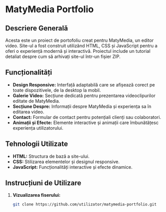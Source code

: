 # MatyMedia Portfolio

## Descriere Generală
Acesta este un proiect de portofoliu creat pentru MatyMedia, un editor video. Site-ul a fost construit utilizând HTML, CSS și JavaScript pentru a oferi o experiență modernă și interactivă. Proiectul include un tutorial detaliat despre cum să arhivați site-ul într-un fișier ZIP.

## Funcționalități

- **Design Responsive:** Interfață adaptabilă care se afișează corect pe toate dispozitivele, de la desktop la mobil.
- **Galerie Video:** Secțiune dedicată pentru prezentarea videoclipurilor editate de MatyMedia.
- **Secțiune Despre:** Informații despre MatyMedia și experiența sa în editarea video.
- **Contact:** Formular de contact pentru potențiali clienți sau colaboratori.
- **Animații și Efecte:** Elemente interactive și animații care îmbunătățesc experiența utilizatorului.

## Tehnologii Utilizate

- **HTML:** Structura de bază a site-ului.
- **CSS:** Stilizarea elementelor și designul responsive.
- **JavaScript:** Funcționalități interactive și efecte dinamice.

## Instrucțiuni de Utilizare

1. **Vizualizarea fiserului:**
   ```bash
   git clone https://github.com/utilizator/matymedia-portfolio.git
